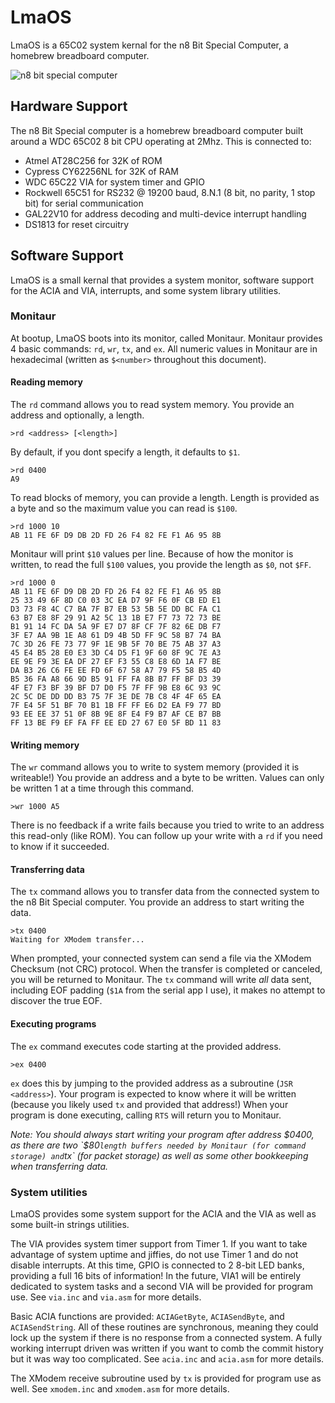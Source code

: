 # LmaOS

LmaOS is a 65C02 system kernal for the n8 Bit Special Computer, a homebrew breadboard computer.

![n8 bit special computer](n8bit.HEIC)

## Hardware Support

The n8 Bit Special computer is a homebrew breadboard computer built around a WDC 65C02 8 bit CPU operating at 2Mhz. 
This is connected to:
* Atmel AT28C256 for 32K of ROM
* Cypress CY62256NL for 32K of RAM
* WDC 65C22 VIA for system timer and GPIO
* Rockwell 65C51 for RS232 @ 19200 baud, 8.N.1 (8 bit, no parity, 1 stop bit) for serial communication
* GAL22V10 for address decoding and multi-device interrupt handling
* DS1813 for reset circuitry

## Software Support

LmaOS is a small kernal that provides a system monitor, software support for the ACIA and VIA, interrupts, and some system library utilities.

### Monitaur

At bootup, LmaOS boots into its monitor, called Monitaur. 
Monitaur provides 4 basic commands: `rd`, `wr`, `tx`, and `ex`.
All numeric values in Monitaur are in hexadecimal (written as `$<number>` throughout this document).

#### Reading memory

The `rd` command allows you to read system memory. You provide an address and optionally, a length.

```
>rd <address> [<length>]
```

By default, if you dont specify a length, it defaults to `$1`.

```
>rd 0400
A9
```

To read blocks of memory, you can provide a length. Length is provided as a byte and so the maximum value you can read is `$100`.  

```
>rd 1000 10
AB 11 FE 6F D9 DB 2D FD 26 F4 82 FE F1 A6 95 8B 
```

Monitaur will print `$10` values per line. Because of how the monitor is written, to read the full `$100` values, you provide the length as `$0`, not `$FF`.

```
>rd 1000 0
AB 11 FE 6F D9 DB 2D FD 26 F4 82 FE F1 A6 95 8B 
25 33 49 6F 8D C0 03 3C EA D7 9F F6 0F CB ED E1 
D3 73 F8 4C C7 BA 7F B7 EB 53 5B 5E DD BC FA C1 
63 B7 E8 8F 29 91 A2 5C 13 1B E7 F7 73 72 73 BE 
B1 91 14 FC DA 5A 9F E7 D7 8F CF 7F 82 6E DB F7 
3F E7 AA 9B 1E A8 61 D9 4B 5D FF 9C 58 B7 74 BA 
7C 3D 26 FE 73 77 9F 1E 9B 5F 70 BE 75 AB 37 A3 
45 E4 B5 28 E0 E3 3D C4 D5 F1 9F 60 8F 9C 7E A3 
EE 9E F9 3E EA DF 27 EF F3 55 C8 E8 6D 1A F7 BE 
DA B3 26 C6 FE EE FD 6F 67 58 A7 79 F5 58 B5 4D 
B5 36 FA A8 66 9D B5 91 FF FA 8B B7 FF BF D3 39 
4F E7 F3 BF 39 BF D7 D0 F5 7F FF 9B E8 6C 93 9C 
2C 5C DE DD DD B3 75 7F 3E DE 7B C8 4F 4F 65 EA 
7F E4 5F 51 BF 70 B1 1B FF FF E6 D2 EA F9 77 BD 
93 EE EE 37 51 0F 8B 9E 8F E4 F9 B7 AF CE B7 BB 
FF 13 BE F9 EF FA FF EE ED 27 67 E0 5F BD 11 83
```

#### Writing memory

The `wr` command allows you to write to system memory (provided it is writeable!)
You provide an address and a byte to be written.
Values can only be written 1 at a time through this command.

```
>wr 1000 A5
```

There is no feedback if a write fails because you tried to write to an address this read-only (like ROM).
You can follow up your write with a `rd` if you need to know if it succeeded.

#### Transferring data

The `tx` command allows you to transfer data from the connected system to the n8 Bit Special computer.
You provide an address to start writing the data.

```
>tx 0400
Waiting for XModem transfer...
```

When prompted, your connected system can send a file via the XModem Checksum (not CRC) protocol.
When the transfer is completed or canceled, you will be returned to Monitaur.
The `tx` command will write _all_ data sent, including EOF padding (`$1A` from the serial app I use), it makes no attempt to discover the true EOF.

#### Executing programs

The `ex` command executes code starting at the provided address.

```
>ex 0400
```

`ex` does this by jumping to the provided address as a subroutine (`JSR <address>`).
Your program is expected to know where it will be written (because you likely used `tx` and provided that address!)
When your program is done executing, calling `RTS` will return you to Monitaur.

_Note: You should always start writing your program after address $0400, as there are two `$80` length buffers needed by Monitaur (for command storage) and `tx` (for packet storage) as well as some other bookkeeping when transferring data._

### System utilities

LmaOS provides some system support for the ACIA and the VIA as well as some built-in strings utilities.

The VIA provides system timer support from Timer 1. 
If you want to take advantage of system uptime and jiffies, do not use Timer 1 and do not disable interrupts. 
At this time, GPIO is connected to 2 8-bit LED banks, providing a full 16 bits of information!
In the future, VIA1 will be entirely dedicated to system tasks and a second VIA will be provided for program use.
See `via.inc` and `via.asm` for more details.

Basic ACIA functions are provided: `ACIAGetByte`, `ACIASendByte`, and `ACIASendString`.
All of these routines are synchronous, meaning they could lock up the system if there is no response from a connected system.
A fully working interrupt driven was written if you want to comb the commit history but it was way too complicated.
See `acia.inc` and `acia.asm` for more details.

The XModem receive subroutine used by `tx` is provided for program use as well.
See `xmodem.inc` and `xmodem.asm` for more details.
